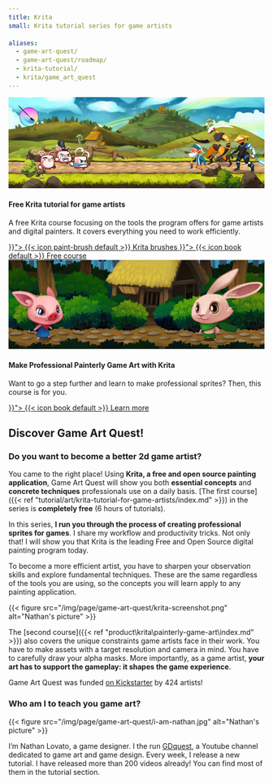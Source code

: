 ```yaml
---
title: Krita
small: Krita tutorial series for game artists

aliases:
  - game-art-quest/
  - game-art-quest/roadmap/
  - krita-tutorial/
  - krita/game_art_quest
---
```



<div class="card outline base-bottom-margin darkbg">
  <img src="krita-tutorial-banner.jpg" alt="Game Art Quest volume 1 banner: Free Krita tutorials">

  <div class="content">
    <h4 class="title">Free Krita tutorial for game artists</h4>
    <p>
      A free Krita course focusing on the tools the program offers for game artists and digital painters. It covers everything you need to work efficiently.
    </p>
    <div class="small-spaced-children buttons">
      <a class="btn flat" href="{{< ref "product/krita/brushes/index.md" >}}">
        {{< icon paint-brush default >}} Krita brushes
      </a>
      <a class="btn flat" href="{{< ref "tutorial/art/krita-tutorial-for-game-artists/index.md" >}}">
        {{< icon book default >}} Free course
      </a>
    </div>
  </div>
</div>

<div class="card outline">
  <img src="painterly-game-art-banner.jpg" alt="Game Art Quest volume 2 banner - painterly art">

  <div class="content">
    <h4 class="title">Make Professional Painterly Game Art with Krita</h4>
    <p>
      Want to go a step further and learn to make professional sprites? Then, this course is for you.
    </p>
    <div class="buttons">
      <a class="btn flat" href="{{< ref "product/krita/painterly-game-art/index.md" >}}">
        {{< icon book default >}} Learn more
      </a>
    </div>
  </div>
</div>

## Discover Game Art Quest!

### Do you want to become a better 2d game artist?

You came to the right place! Using **Krita, a free and open source painting application**, Game Art Quest will show you both **essential concepts** and **concrete techniques** professionals use on a daily basis. [The first course]({{< ref "tutorial/art/krita-tutorial-for-game-artists/index.md" >}}) in the series is **completely free** (6 hours of tutorials).

In this series, **I run you through the process of creating professional sprites for games**. I share my workflow and productivity tricks. Not only that! I will show you that Krita is the leading Free and Open Source digital painting program today.

To become a more efficient artist, you have to sharpen your observation skills and explore fundamental techniques. These are the same regardless of the tools you are using, so the concepts you will learn apply to any painting application.

{{< figure
  src="/img/page/game-art-quest/krita-screenshot.png"
  alt="Nathan's picture" >}}

The [second course]({{< ref "product\krita\painterly-game-art\index.md" >}}) also covers the unique constraints game artists face in their work. You have to make assets with a target resolution and camera in mind. You have to carefully draw your alpha masks. More importantly, as a game artist, **your art has to support the gameplay: it shapes the game experience**.

Game Art Quest was funded [on Kickstarter](https://www.kickstarter.com/projects/gdquest/game-art-quest-make-professional-2d-art-with-krita) by 424 artists!

### Who am I to teach you game art?

{{< figure
  src="/img/page/game-art-quest/i-am-nathan.jpg"
  alt="Nathan's picture" >}}

I’m Nathan Lovato, a game designer. I the run [GDquest](http://youtube.com/c/gdquest), a Youtube channel dedicated to game art and game design. Every week, I release a new tutorial. I have released more than 200 videos already! You can find most of them in the tutorial section.
